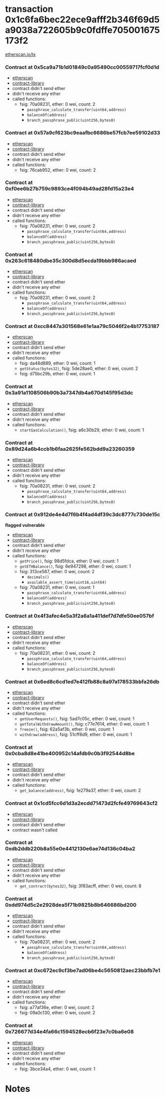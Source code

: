 # transaction 0x1c6fa6bec22ece9afff2b346f69d5a9038a722605b9c0fdffe705001675173f2

[etherscan.io/tx](https://etherscan.io/tx/0x1c6fa6bec22ece9afff2b346f69d5a9038a722605b9c0fdffe705001675173f2)


### Contract at 0x5ca9a71b1d01849c0a95490cc00559717fcf0d1d

* [etherscan](https://etherscan.io/address/0x5ca9a71b1d01849c0a95490cc00559717fcf0d1d)
* [contract-library](https://contract-library.com/contracts/Ethereum/5ca9a71b1d01849c0a95490cc00559717fcf0d1d)
* contract didn't send ether
* didn't receive any ether
* called functions:
    * fsig: 70a08231, ether: 0 wei, count: 2
        * `passphrase_calculate_transfer(uint64,address)`
        * `balanceOf(address)`
        * `branch_passphrase_public(uint256,bytes8)`


### Contract at 0x57a9cf623bc9eaafbc6686be57fcb7ee59102d33

* [etherscan](https://etherscan.io/address/0x57a9cf623bc9eaafbc6686be57fcb7ee59102d33)
* [contract-library](https://contract-library.com/contracts/Ethereum/57a9cf623bc9eaafbc6686be57fcb7ee59102d33)
* contract didn't send ether
* didn't receive any ether
* called functions:
    * fsig: 76cab952, ether: 0 wei, count: 2


### Contract at 0xf0ee6b27b759c9893ce4f094b49ad28fd15a23e4

* [etherscan](https://etherscan.io/address/0xf0ee6b27b759c9893ce4f094b49ad28fd15a23e4)
* [contract-library](https://contract-library.com/contracts/Ethereum/f0ee6b27b759c9893ce4f094b49ad28fd15a23e4)
* contract didn't send ether
* didn't receive any ether
* called functions:
    * fsig: 70a08231, ether: 0 wei, count: 2
        * `passphrase_calculate_transfer(uint64,address)`
        * `balanceOf(address)`
        * `branch_passphrase_public(uint256,bytes8)`


### Contract at 0x263c618480dbe35c300d8d5ecda19bbb986acaed

* [etherscan](https://etherscan.io/address/0x263c618480dbe35c300d8d5ecda19bbb986acaed)
* [contract-library](https://contract-library.com/contracts/Ethereum/263c618480dbe35c300d8d5ecda19bbb986acaed)
* contract didn't send ether
* didn't receive any ether
* called functions:
    * fsig: 70a08231, ether: 0 wei, count: 2
        * `passphrase_calculate_transfer(uint64,address)`
        * `balanceOf(address)`
        * `branch_passphrase_public(uint256,bytes8)`


### Contract at 0xcc8447a301568e61e1aa79c5046f2e4b17753187

* [etherscan](https://etherscan.io/address/0xcc8447a301568e61e1aa79c5046f2e4b17753187)
* [contract-library](https://contract-library.com/contracts/Ethereum/cc8447a301568e61e1aa79c5046f2e4b17753187)
* contract didn't send ether
* didn't receive any ether
* called functions:
    * fsig: da48d889, ether: 0 wei, count: 1
    * `getStatus(bytes32)`, fsig: 5de28ae0, ether: 0 wei, count: 2
    * fsig: d75bc29b, ether: 0 wei, count: 1


### Contract at 0x3a91a1108506b90b3a7347db4a670d145f95d3dc

* [etherscan](https://etherscan.io/address/0x3a91a1108506b90b3a7347db4a670d145f95d3dc)
* [contract-library](https://contract-library.com/contracts/Ethereum/3a91a1108506b90b3a7347db4a670d145f95d3dc)
* contract didn't send ether
* didn't receive any ether
* called functions:
    * `startGasCalculation()`, fsig: a6c30b29, ether: 0 wei, count: 1


### Contract at 0x89d24a6b4ccb1b6faa2625fe562bdd9a23260359

* [etherscan](https://etherscan.io/address/0x89d24a6b4ccb1b6faa2625fe562bdd9a23260359)
* [contract-library](https://contract-library.com/contracts/Ethereum/89d24a6b4ccb1b6faa2625fe562bdd9a23260359)
* contract didn't send ether
* didn't receive any ether
* called functions:
    * fsig: 70a08231, ether: 0 wei, count: 2
        * `passphrase_calculate_transfer(uint64,address)`
        * `balanceOf(address)`
        * `branch_passphrase_public(uint256,bytes8)`


### Contract at 0x912de4e4d7f6b4f4ad4df39c3dc8777c730de15c

**flagged vulnerable**

* [etherscan](https://etherscan.io/address/0x912de4e4d7f6b4f4ad4df39c3dc8777c730de15c)
* [contract-library](https://contract-library.com/contracts/Ethereum/912de4e4d7f6b4f4ad4df39c3dc8777c730de15c)
* contract didn't send ether
* didn't receive any ether
* called functions:
    * `getPrice()`, fsig: 98d5fdca, ether: 0 wei, count: 1
    * `getETHBalance()`, fsig: 6e947298, ether: 0 wei, count: 1
    * fsig: 313ce567, ether: 0 wei, count: 2
        * `decimals()`
        * `available_assert_time(uint16,uint64)`
    * fsig: 70a08231, ether: 0 wei, count: 1
        * `passphrase_calculate_transfer(uint64,address)`
        * `balanceOf(address)`
        * `branch_passphrase_public(uint256,bytes8)`


### Contract at 0x4f3afec4e5a3f2a6a1a411def7d7dfe50ee057bf

* [etherscan](https://etherscan.io/address/0x4f3afec4e5a3f2a6a1a411def7d7dfe50ee057bf)
* [contract-library](https://contract-library.com/contracts/Ethereum/4f3afec4e5a3f2a6a1a411def7d7dfe50ee057bf)
* contract didn't send ether
* didn't receive any ether
* called functions:
    * fsig: 70a08231, ether: 0 wei, count: 2
        * `passphrase_calculate_transfer(uint64,address)`
        * `balanceOf(address)`
        * `branch_passphrase_public(uint256,bytes8)`


### Contract at 0x6ed8c6cd1ed7e412fb88c8a97a178533bbfa26db

* [etherscan](https://etherscan.io/address/0x6ed8c6cd1ed7e412fb88c8a97a178533bbfa26db)
* [contract-library](https://contract-library.com/contracts/Ethereum/6ed8c6cd1ed7e412fb88c8a97a178533bbfa26db)
* contract didn't send ether
* didn't receive any ether
* called functions:
    * `getUserRequests()`, fsig: 5ad7c05c, ether: 0 wei, count: 1
    * `getTotalWithdrawAmount()`, fsig: c77e7614, ether: 0 wei, count: 1
    * `freeze()`, fsig: 62a5af3b, ether: 0 wei, count: 1
    * `withdraw(address)`, fsig: 51cff8d9, ether: 0 wei, count: 1


### Contract at 0x0cba8d8e41be400952c14afdb9c0b3f92544d8be

* [etherscan](https://etherscan.io/address/0x0cba8d8e41be400952c14afdb9c0b3f92544d8be)
* [contract-library](https://contract-library.com/contracts/Ethereum/0cba8d8e41be400952c14afdb9c0b3f92544d8be)
* contract didn't send ether
* didn't receive any ether
* called functions:
    * `get_balance(address)`, fsig: 1e279a37, ether: 0 wei, count: 2


### Contract at 0x1cd5fcc6d1d3a2ecdd71473d2fcfe49769643cf2

* [etherscan](https://etherscan.io/address/0x1cd5fcc6d1d3a2ecdd71473d2fcfe49769643cf2)
* [contract-library](https://contract-library.com/contracts/Ethereum/1cd5fcc6d1d3a2ecdd71473d2fcfe49769643cf2)
* contract didn't send ether
* contract wasn't called


### Contract at 0xdb2ddb220b8a55e0e4412130e6ae74d136c04ba2

* [etherscan](https://etherscan.io/address/0xdb2ddb220b8a55e0e4412130e6ae74d136c04ba2)
* [contract-library](https://contract-library.com/contracts/Ethereum/db2ddb220b8a55e0e4412130e6ae74d136c04ba2)
* contract didn't send ether
* didn't receive any ether
* called functions:
    * `get_contract(bytes32)`, fsig: 3f83acff, ether: 0 wei, count: 8


### Contract at 0xdd974d5c2e2928dea5f71b9825b8b646686bd200

* [etherscan](https://etherscan.io/address/0xdd974d5c2e2928dea5f71b9825b8b646686bd200)
* [contract-library](https://contract-library.com/contracts/Ethereum/dd974d5c2e2928dea5f71b9825b8b646686bd200)
* contract didn't send ether
* didn't receive any ether
* called functions:
    * fsig: 70a08231, ether: 0 wei, count: 2
        * `passphrase_calculate_transfer(uint64,address)`
        * `balanceOf(address)`
        * `branch_passphrase_public(uint256,bytes8)`


### Contract at 0xc672ec9cf3be7ad06be4c5650812aec23bbfb7e1

* [etherscan](https://etherscan.io/address/0xc672ec9cf3be7ad06be4c5650812aec23bbfb7e1)
* [contract-library](https://contract-library.com/contracts/Ethereum/c672ec9cf3be7ad06be4c5650812aec23bbfb7e1)
* contract didn't send ether
* didn't receive any ether
* called functions:
    * fsig: a77af36e, ether: 0 wei, count: 2
    * fsig: 09a0c130, ether: 0 wei, count: 2


### Contract at 0x726677d34e4fa66c1594528ecb6f23e7c0ba6e08

* [etherscan](https://etherscan.io/address/0x726677d34e4fa66c1594528ecb6f23e7c0ba6e08)
* [contract-library](https://contract-library.com/contracts/Ethereum/726677d34e4fa66c1594528ecb6f23e7c0ba6e08)
* contract didn't send ether
* didn't receive any ether
* called functions:
    * fsig: 3bce34a4, ether: 0 wei, count: 1

# Notes

